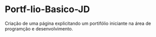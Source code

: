 # Portf-lio-Basico-JD
Criação de uma página explicitando um portifólio iniciante na área de programção e desenvolvimento. 
